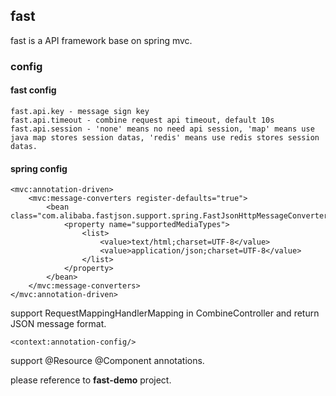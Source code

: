 ## fast
fast is a API framework base on spring mvc.

### config
#### fast config
```
fast.api.key - message sign key
fast.api.timeout - combine request api timeout, default 10s
fast.api.session - 'none' means no need api session, 'map' means use java map stores session datas, 'redis' means use redis stores session datas.
```

#### spring config
```
<mvc:annotation-driven>
    <mvc:message-converters register-defaults="true">
        <bean class="com.alibaba.fastjson.support.spring.FastJsonHttpMessageConverter">
            <property name="supportedMediaTypes">
                <list>
                    <value>text/html;charset=UTF-8</value>
                    <value>application/json;charset=UTF-8</value>
                </list>
            </property>
        </bean>
    </mvc:message-converters>
</mvc:annotation-driven>
```
support RequestMappingHandlerMapping in CombineController and return JSON message format.

```
<context:annotation-config/>
```
support @Resource @Component annotations.

please reference to **fast-demo** project.
